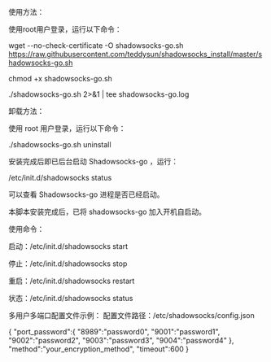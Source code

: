 使用方法：

使用root用户登录，运行以下命令：

wget --no-check-certificate -O shadowsocks-go.sh https://raw.githubusercontent.com/teddysun/shadowsocks_install/master/shadowsocks-go.sh

chmod +x shadowsocks-go.sh

./shadowsocks-go.sh 2>&1 | tee shadowsocks-go.log



卸载方法：

使用 root 用户登录，运行以下命令：

./shadowsocks-go.sh uninstall

安装完成后即已后台启动 Shadowsocks-go ，运行：

/etc/init.d/shadowsocks status

可以查看 Shadowsocks-go 进程是否已经启动。

本脚本安装完成后，已将 shadowsocks-go 加入开机自启动。

使用命令：

启动：/etc/init.d/shadowsocks start

停止：/etc/init.d/shadowsocks stop

重启：/etc/init.d/shadowsocks restart

状态：/etc/init.d/shadowsocks status

多用户多端口配置文件示例：
配置文件路径：/etc/shadowsocks/config.json

{
    "port_password":{
         "8989":"password0",
         "9001":"password1",
         "9002":"password2",
         "9003":"password3",
         "9004":"password4"
    },
    "method":"your_encryption_method",
    "timeout":600
}


